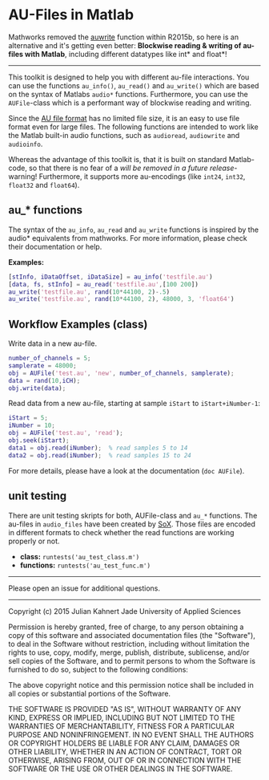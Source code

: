 # AU-Files in Matlab

Mathworks removed the [auwrite](http://de.mathworks.com/help/matlab/ref/auwrite.html?searchHighlight=auwrite) function within R2015b, so here is an alternative and it's getting even better:
**Blockwise reading & writing of au-files with Matlab**, including different datatypes like int\* and float\*!

------

This toolkit is designed to help you with different au-file interactions. You can use the functions `au_info()`, `au_read()` and `au_write()` which are based on the syntax of Matlabs `audio*` functions. Furthermore, you can use the `AUFile`-class which is a performant way of blockwise reading and writing.

Since the [AU file format](https://en.wikipedia.org/wiki/Au_file_format/) has no limited file size, it is an easy to use file format even for large files. The following functions are intended to work like the Matlab built-in audio functions, such as `audioread`, `audiowrite` and `audioinfo`.

Whereas the advantage of this toolkit is, that it is built on standard Matlab-code, so that there is no fear of a *will be removed in a future release*-warning! Furthermore, it supports more au-encodings (like `int24`, `int32`, `float32` and `float64`).

## au_* functions
The syntax of the `au_info`, `au_read` and `au_write` functions is inspired by the audio* equivalents from mathworks. For more information, please check their documentation or help.

**Examples:**
```matlab
[stInfo, iDataOffset, iDataSize] = au_info('testfile.au')
[data, fs, stInfo] = au_read('testfile.au',[100 200])
au_write('testfile.au', rand(10*44100, 2)-.5)
au_write('testfile.au', rand(10*44100, 2), 48000, 3, 'float64')
```

## Workflow Examples (class)
Write data in a new au-file.
```matlab
number_of_channels = 5;
samplerate = 48000;
obj = AUFile('test.au', 'new', number_of_channels, samplerate);
data = rand(10,iCH);
obj.write(data);
```

Read data from a new au-file, starting at sample `iStart` to `iStart+iNumber-1`:
```matlab
iStart = 5;
iNumber = 10;
obj = AUFile('test.au', 'read');
obj.seek(iStart);
data1 = obj.read(iNumber);	% read samples 5 to 14
data2 = obj.read(iNumber);	% read samples 15 to 24
```
For more details, please have a look at the documentation (`doc AUFile`).

## unit testing
There are unit testing skripts for both, AUFile-class and `au_*` functions. The au-files in `audio_files` have been created by [SoX](http://sox.sourceforge.net). Those files are encoded in different formats to check whether the read functions are working properly or not.

* **class:** `runtests('au_test_class.m')`
* **functions:** `runtests('au_test_func.m')`

---------------
Please open an issue for additional questions.

---------------
Copyright (c) 2015 Julian Kahnert
Jade University of Applied Sciences

Permission is hereby granted, free of charge, to any person obtaining
a copy of this software and associated documentation files
(the "Software"), to deal in the Software without restriction, including
without limitation the rights to use, copy, modify, merge, publish,
distribute, sublicense, and/or sell copies of the Software, and to
permit persons to whom the Software is furnished to do so, subject
to the following conditions:

The above copyright notice and this permission notice shall be included
in all copies or substantial portions of the Software.

THE SOFTWARE IS PROVIDED "AS IS", WITHOUT WARRANTY OF ANY KIND,
EXPRESS OR IMPLIED, INCLUDING BUT NOT LIMITED TO THE WARRANTIES
OF MERCHANTABILITY, FITNESS FOR A PARTICULAR PURPOSE AND NONINFRINGEMENT.
IN NO EVENT SHALL THE AUTHORS OR COPYRIGHT HOLDERS BE LIABLE FOR ANY
CLAIM, DAMAGES OR OTHER LIABILITY, WHETHER IN AN ACTION OF CONTRACT,
TORT OR OTHERWISE, ARISING FROM, OUT OF OR IN CONNECTION WITH THE
SOFTWARE OR THE USE OR OTHER DEALINGS IN THE SOFTWARE.